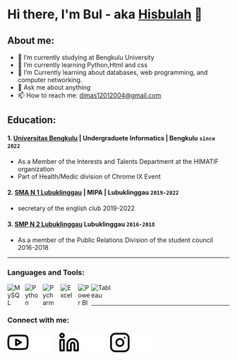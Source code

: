 # Hi there, I'm Bul - aka [Hisbulah](https://www.youtube.com/channel/UCwcZ0vPOoj5CciNWmShIrcA) 👋
## About me:
- 🔭 I’m currently studying at Bengkulu University
- 🌱 I’m currently learning Python,Html and css
- 👯 I’m Currently learning about databases, web programming, and computer networking.
- 💬 Ask me about anything
- 📫 How to reach me: dimas12012004@gmail.com

## Education:

#### 1. [Universitas Bengkulu](https://www.unib.ac.id) | Undergraduete Informatics | Bengkulu `since 2022`
   - As a Member of the Interests and Talents Department at the HIMATIF organization
   - Part of Health/Medic division of Chrome IX Event
 #### 2. [SMA N 1 Lubuklinggau](https://www.instagram.com/ossmansa_llg/) | MIPA | Lubuklinggau `2019-2022`
   - secretary of the english club 2019-2022
 #### 3. [SMP N 2 Lubuklinggau](https://www.instagram.com/spendagram/)  Lubuklinggau `2016-2018`
   - As a member of the Public Relations Division of the student council 2016-2018

---

### Languages and Tools:

[<img align="left" alt="MySQL" width="30px" src="https://cdn.jsdelivr.net/gh/devicons/devicon/icons/mysql/mysql-original.svg" style="padding-right:10px;" />][webdev]
[<img align="left" alt="Python" width="30px" src="https://upload.wikimedia.org/wikipedia/commons/thumb/c/c3/Python-logo-notext.svg/110px-Python-logo-notext.svg.png?20100317150552" style="padding-right:10px;" />][webdev]
[<img align="left" alt="Pycharm" width="30px" src="https://upload.wikimedia.org/wikipedia/commons/thumb/1/1d/PyCharm_Icon.svg/220px-PyCharm_Icon.svg.png" style="padding-right:10px;" />][webdev]
[<img align="left" alt="Excel" width="30px" src="https://is2-ssl.mzstatic.com/image/thumb/Purple126/v4/a8/fd/5a/a8fd5a84-c6f1-355f-3b9f-6e86598efaa3/XCEL.png/1200x630bb.png" style="padding-right:10px;" />][webdev]
[<img align="left" alt="Power BI" width="30px" src="https://powerbi.microsoft.com/pictures/application-logos/svg/powerbi.svg" style="padding-right:0px;" />][webdev]
[<img align="left" alt="Tableau" width="50px" src="https://logos-world.net/wp-content/uploads/2021/10/Tableau-Symbol.png" style="padding-right:10px;" />][webdev]

<br />
<br />

---
### Connect with me:

[![website](./img/youtube-light.svg)](https://www.youtube.com/channel/UCwcZ0vPOoj5CciNWmShIrcA#gh-light-mode-only)
[![website](./img/youtube-dark.svg)](https://www.youtube.com/channel/UCwcZ0vPOoj5CciNWmShIrcA#gh-dark-mode-only)
&nbsp;&nbsp;
[![website](./img/linkedin-light.svg)](https://www.linkedin.com/in/hisbul#gh-light-mode-only)
[![website](./img/linkedin-dark.svg)](https://www.linkedin.com/in/hisbul#gh-dark-mode-only)
&nbsp;&nbsp;
[![website](./img/instagram-light.svg)](https://www.instagram.com/hisbulah.et/#gh-light-mode-only)
[![website](./img/instagram-dark.svg)](https://www.instagram.com/hisbulah.et/#gh-dark-mode-only)



[webdev]: https://github.com/vincentwidyan/vincentwidyan
